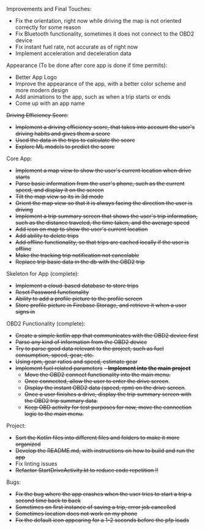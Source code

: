 Improvements and Final Touches:
- Fix the orientation, right now while driving the map is not oriented correctly for some reason
- Fix Bluetooth functionality, sometimes it does not connect to the OBD2 device
- Fix instant fuel rate, not accurate as of right now
- Implement acceleration and deceleration data

Appearance (To be done after core app is done if time permits):
- Better App Logo
- Improve the appearance of the app, with a better color scheme and more modern design
- Add animations to the app, such as when a trip starts or ends
- Come up with an app name

~~Driving Efficiency Score~~:
- ~~Implement a driving efficiency score, that takes into account the user's driving habits and gives them a score~~
- ~~Used the data in the trips to calculate the score~~
- ~~Explore ML models to predict the score~~

Core App:
- ~~Implement a map view to show the user's current location when drive starts~~
- ~~Parse basic information from the user's phone, such as the current speed, and display it on the screen~~
- ~~Tilt the map view so its in 3d mode~~
- ~~Orient the map view so that it is always facing the direction the user is driving~~
- ~~Implement a trip summary screen that shows the user's trip information, such as the distance traveled,
  the time taken, and the average speed~~
- ~~Add icon on map to show the user's current location~~
- ~~Add ability to delete trips~~
- ~~Add offline functionality, so that trips are cached locally if the user is offline~~
- ~~Make the tracking trip notification not cancelable~~
- ~~Replace trip basic data in the db with the OBD2 trip~~

Skeleton for App (complete):
- ~~Implement a cloud-based database to store trips~~
- ~~Reset Password functionality~~
- ~~Ability to add a profile picture to the profile screen~~
- ~~Store profile picture in Firebase Storage, and retrieve it when a user signs in~~

OBD2 Functionality (complete):
- ~~Create a simple kotlin app that communicates with the OBD2 device first~~
- ~~Parse any kind of information from the OBD2 device~~
- ~~Try to parse good data relevant to the project, such as fuel consumption, speed, gear, etc.~~
- ~~Using rpm, gear ratios and speed, estimate gear~~
- ~~Implement fuel related parameters~~
~~- **Implement into the main project**~~
    - ~~Move the OBD2 connect functionality into the main menu.~~
    - ~~Once connected, allow the user to enter the drive screen~~.
    - ~~Display the instant OBD2 data (speed, rpm) on the drive screen~~.
    - ~~Once a user finishes a drive, display the trip summary screen with the OBD2 trip summary data.~~
    - ~~Keep OBD activity for test purposes for now, move the connection logic to the main menu.~~

Project:
- ~~Sort the Kotlin files into different files and folders to make it more organized~~
- ~~Develop the README.md, with instructions on how to build and run the app~~
- Fix linting issues
- ~~Refactor StartDriveActivity.kt to reduce code repetition !!~~

Bugs:
- ~~Fix the bug where the app crashes when the user tries to start a trip a second time back to back~~
- ~~Sometimes on first instance of saving a trip, error job cancelled~~
- ~~Sometimes location does not work on my phone~~
- ~~Fix the default icon appearing for a 1-2 seconds before the pfp loads~~